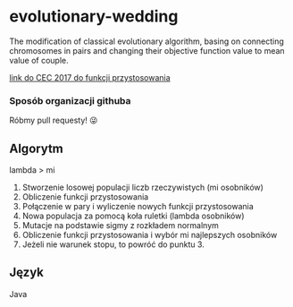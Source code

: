 # evolutionary-wedding
The modification of classical evolutionary algorithm, basing on connecting chromosomes in pairs and changing their objective function value to mean value of couple.


[link do CEC 2017 do funkcji przystosowania](https://www.researchgate.net/profile/Guohua_Wu5/publication/317228117_Problem_Definitions_and_Evaluation_Criteria_for_the_CEC_2017_Competition_and_Special_Session_on_Constrained_Single_Objective_Real-Parameter_Optimization/links/5982cdbaa6fdcc8b56f59104/Problem-Definitions-and-Evaluation-Criteria-for-the-CEC-2017-Competition-and-Special-Session-on-Constrained-Single-Objective-Real-Parameter-Optimization.pdf)

### Sposób organizacji githuba
Róbmy pull requesty! 😜

## Algorytm
lambda > mi
1. Stworzenie losowej populacji liczb rzeczywistych (mi osobników)
2. Obliczenie funkcji przystosowania
3. Połączenie w pary i wyliczenie nowych funkcji przystosowania
4. Nowa populacja za pomocą koła ruletki (lambda osobników)
5. Mutacje na podstawie sigmy z rozkładem normalnym
6. Obliczenie funkcji przystosowania i wybór mi najlepszych osobników
7. Jeżeli nie warunek stopu, to powróć do punktu 3.

## Język
Java
